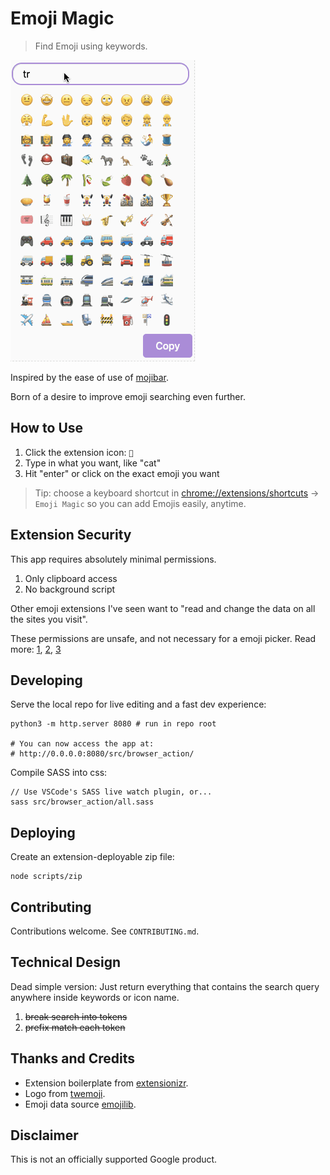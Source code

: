 # Emoji Magic

> Find Emoji using keywords.

![gif in action](./screenshots/demo.gif?raw=true)

Inspired by the ease of use of [mojibar](https://github.com/muan/mojibar).

Born of a desire to improve emoji searching even further.

## How to Use

1. Click the extension icon: `🔮`
2. Type in what you want, like "cat"
3. Hit "enter" or click on the exact emoji you want

> Tip: choose a keyboard shortcut in [chrome://extensions/shortcuts](chrome://extensions/shortcuts) -> `Emoji Magic` so you can add Emojis easily, anytime.

## Extension Security

This app requires absolutely minimal permissions.

1. Only clipboard access
1. No background script

Other emoji extensions I've seen want to "read and change the data on all the sites you visit".

These permissions are unsafe, and not necessary for a emoji picker. Read more: [1], [2], [3]

## Developing

Serve the local repo for live editing and a fast dev experience:

    python3 -m http.server 8080 # run in repo root
    
    # You can now access the app at:
    # http://0.0.0.0:8080/src/browser_action/

Compile SASS into css:

    // Use VSCode's SASS live watch plugin, or...
    sass src/browser_action/all.sass

## Deploying

Create an extension-deployable zip file:

    node scripts/zip

## Contributing

Contributions welcome. See `CONTRIBUTING.md`.

## Technical Design

Dead simple version: Just return everything that contains the search query anywhere inside keywords or icon name.

1. ~~break search into tokens~~
2. ~~prefix match each token~~

## Thanks and Credits

* Extension boilerplate from [extensionizr](extensionizr.com).
* Logo from [twemoji](https://github.com/twitter/twemoji).
* Emoji data source [emojilib](https://github.com/muan/emojilib).

[1]: https://www.extrahop.com/company/blog/2018/fake-chrome-extension-threat-hunt/

[2]: https://www.wired.com/story/chrome-extension-malware/

[3]: https://krebsonsecurity.com/2018/09/browser-extensions-are-they-worth-the-risk/

## Disclaimer

This is not an officially supported Google product.